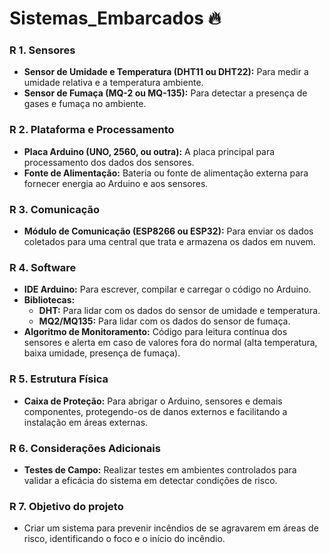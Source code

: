 # Sistemas_Embarcados 🔥

### R 1. Sensores
- **Sensor de Umidade e Temperatura (DHT11 ou DHT22):** Para medir a umidade relativa e a temperatura ambiente.
- **Sensor de Fumaça (MQ-2 ou MQ-135):** Para detectar a presença de gases e fumaça no ambiente.

### R 2. Plataforma e Processamento
- **Placa Arduino (UNO, 2560, ou outra):** A placa principal para processamento dos dados dos sensores.
- **Fonte de Alimentação:** Bateria ou fonte de alimentação externa para fornecer energia ao Arduino e aos sensores.

### R 3. Comunicação
- **Módulo de Comunicação (ESP8266 ou ESP32):** Para enviar os dados coletados para uma central que trata e armazena os dados em nuvem.

### R 4. Software
- **IDE Arduino:** Para escrever, compilar e carregar o código no Arduino.
- **Bibliotecas:**
  - **DHT:** Para lidar com os dados do sensor de umidade e temperatura.
  - **MQ2/MQ135:** Para lidar com os dados do sensor de fumaça.
- **Algoritmo de Monitoramento:** Código para leitura contínua dos sensores e alerta em caso de valores fora do normal (alta temperatura, baixa umidade, presença de fumaça).

### R 5. Estrutura Física
- **Caixa de Proteção:** Para abrigar o Arduino, sensores e demais componentes, protegendo-os de danos externos e facilitando a instalação em áreas externas.

### R 6. Considerações Adicionais
- **Testes de Campo:** Realizar testes em ambientes controlados para validar a eficácia do sistema em detectar condições de risco.

### R 7. Objetivo do projeto
- Criar um sistema para prevenir incêndios de se agravarem em áreas de risco, identificando o foco e o início do incêndio.

